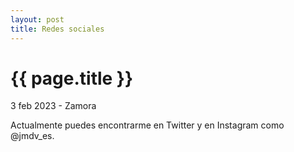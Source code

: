 ```yaml
---
layout: post
title: Redes sociales
---
```


{{ page.title }}
================

<p class="meta">3 feb 2023 - Zamora</p>

Actualmente puedes encontrarme en Twitter y en Instagram como @jmdv_es.
